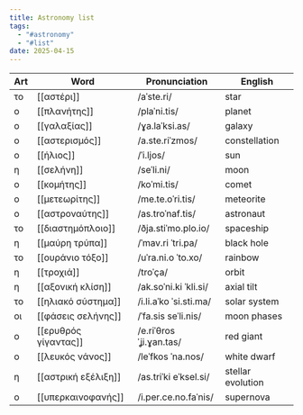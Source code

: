 ```yaml
---
title: Astronomy list
tags:
  - "#astronomy"
  - "#list"
date: 2025-04-15
---
```


| Art | Word                 | Pronunciation           | English           |
| --- | -------------------- | ----------------------- | ----------------- |
| το  | [[αστέρι]]           | /aˈste.ri/              | star              |
| ο   | [[πλανήτης]]         | /plaˈni.tis/            | planet            |
| ο   | [[γαλαξίας]]         | /ɣa.laˈksi.as/          | galaxy            |
| ο   | [[αστερισμός]]       | /a.ste.riˈzmos/         | constellation     |
| ο   | [[ήλιος]]            | /ˈi.ljos/               | sun               |
| η   | [[σελήνη]]           | /seˈli.ni/              | moon              |
| ο   | [[κομήτης]]          | /koˈmi.tis/             | comet             |
| ο   | [[μετεωρίτης]]       | /me.te.oˈri.tis/        | meteorite         |
| ο   | [[αστροναύτης]]      | /as.troˈnaf.tis/        | astronaut         |
| το  | [[διαστημόπλοιο]]    | /ðja.stiˈmo.plo.io/     | spaceship         |
| η   | [[μαύρη τρύπα]]      | /ˈmav.ri ˈtri.pa/       | black hole        |
| το  | [[ουράνιο τόξο]]     | /uˈra.ni.o ˈto.xo/      | rainbow           |
| η   | [[τροχιά]]           | /troˈça/                | orbit             |
| η   | [[αξονική κλίση]]    | /ak.soˈni.ki ˈkli.si/   | axial tilt        |
| το  | [[ηλιακό σύστημα]]   | /i.li.aˈko ˈsi.sti.ma/  | solar system      |
| οι  | [[φάσεις σελήνης]]   | /ˈfa.sis seˈli.nis/     | moon phases       |
| ο   | [[ερυθρός γίγαντας]] | /e.riˈθros ˈʝi.ɣan.tas/ | red giant         |
| ο   | [[λευκός νάνος]]     | /leˈfkos ˈna.nos/       | white dwarf       |
| η   | [[αστρική εξέλιξη]]  | /as.triˈki eˈksel.si/   | stellar evolution |
| ο   | [[υπερκαινοφανής]]   | /i.per.ce.no.faˈnis/    | supernova         |
